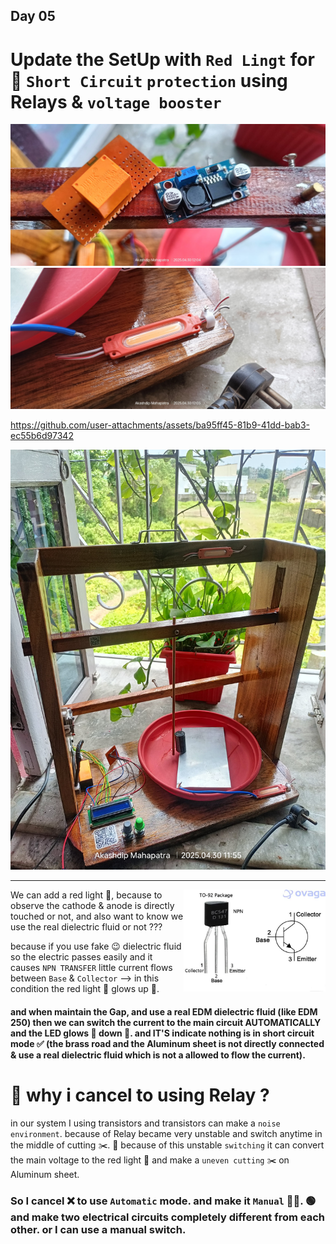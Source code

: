 ## Day 05
# Update the SetUp with `Red Lingt` for 🔴 `Short Circuit` `protection` using Relays & `voltage booster`

<img src="setup/Day 05/Relays & voltage booster.jpg">
<img src="setup/Day 05/Red LED.jpg">

https://github.com/user-attachments/assets/ba95ff45-81b9-41dd-bab3-ec55b6d97342

<img src="setup/Day 05/setup day 5.jpg">

---

<img align="right" alt="" width="45%" src="setup/Day 05/NPN TRANSISTOR.jpg">


We can add a red light 🚨, because to observe the cathode & anode is directly touched or not, and also want to know we use the real dielectric fluid or not ???

because if you use fake 😉 dielectric fluid so the electric passes easily and it causes `NPN TRANSFER`  little current flows between `Base` & `Collector` --> in this condition the red light 🌟 glows up 🍒.

#### and when maintain the Gap, and use a real EDM dielectric fluid (like EDM 250) then we can switch the current to the main circuit AUTOMATICALLY and the LED glows 🌟 down 🚨. and IT'S indicate nothing is in short circuit mode ✅ (the brass road and the Aluminum sheet is not directly connected & use a real dielectric fluid which is not a allowed to flow the current).

# 🚩 why i cancel to using Relay ?

in our system I using transistors and transistors can make a `noise environment`. because of Relay became very unstable and switch anytime in the middle of cutting ✂️. 
🔴 because of this unstable `switching` it can convert the main voltage to the red light 🚨 and make a `uneven cutting` ✂️ on Aluminum sheet. 

### So I cancel ❌ to use `Automatic` mode. and make it `Manual` 💪🏽. 🟢 and make two electrical circuits completely different from each other. or I can use a manual switch.

